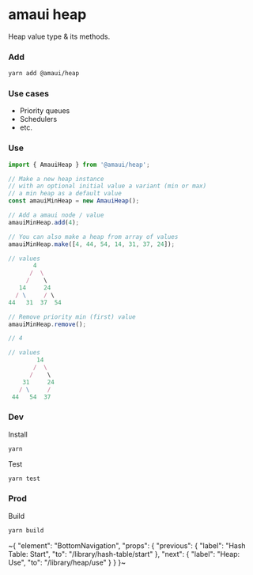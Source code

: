 
# amaui heap

Heap value type & its methods.

### Add

```sh
yarn add @amaui/heap
```

### Use cases
- Priority queues
- Schedulers
- etc.

### Use

```ts
import { AmauiHeap } from '@amaui/heap';

// Make a new heap instance
// with an optional initial value a variant (min or max)
// a min heap as a default value
const amauiMinHeap = new AmauiHeap();

// Add a amaui node / value
amauiMinHeap.add(4);

// You can also make a heap from array of values
amauiMinHeap.make([4, 44, 54, 14, 31, 37, 24]);

// values
       4
      /  \
     /    \
   14     24
  / \     / \
44   31  37  54

// Remove priority min (first) value
amauiMinHeap.remove();

// 4

// values
        14
       /  \
      /    \
    31     24
   / \     /
 44   54  37
```

### Dev

Install

```sh
yarn
```

Test

```sh
yarn test
```

### Prod

Build

```sh
yarn build
```

~{
  "element": "BottomNavigation",
  "props": {
    "previous": {
      "label": "Hash Table: Start",
      "to": "/library/hash-table/start"
    },
    "next": {
      "label": "Heap: Use",
      "to": "/library/heap/use"
    }
  }
}~
